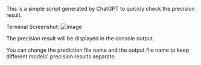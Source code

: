 This is a simple script generated by ChatGPT to quickly check the precision result.

Terminal Screenshot:
![image](https://github.com/user-attachments/assets/61ded7ca-df00-485e-9fa2-1aaa389ca0f0)


The precision result will be displayed in the console output.

You can change the prediction file name and the output file name to keep different models' precision results separate.
